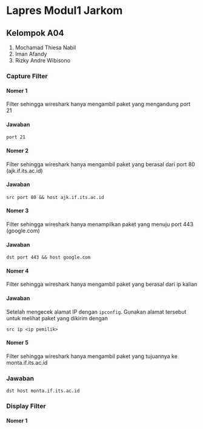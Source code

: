 # Lapres Modul1 Jarkom

## Kelompok A04
1. Mochamad Thiesa Nabil
2. Iman Afandy
3. Rizky Andre Wibisono

### Capture Filter
#### Nomer 1
Filter sehingga wireshark hanya mengambil paket yang mengandung port 21

#### Jawaban
```
port 21
```
#### Nomer 2
Filter sehingga wireshark hanya mengambil paket yang berasal dari port 80 (ajk.if.its.ac.id)

#### Jawaban
```
src port 80 && host ajk.if.its.ac.id
```
#### Nomer 3
Filter sehingga wireshark hanya menampilkan paket yang menuju port 443 (google.com)

#### Jawaban
```
dst port 443 && host google.com
```
#### Nomer 4
Filter sehingga wireshark hanya mengambil paket yang berasal dari ip kalian

#### Jawaban
Setelah mengecek alamat IP dengan `ipconfig`. Gunakan alamat tersebut untuk melihat paket yang dikirim dengan
```
src ip <ip pemilik>
```
#### Nomer 5
Filter sehingga wireshark hanya mengambil paket yang tujuannya ke monta.if.its.ac.id

### Jawaban
```
dst host monta.if.its.ac.id
```

### Display Filter
#### Nomer 1
